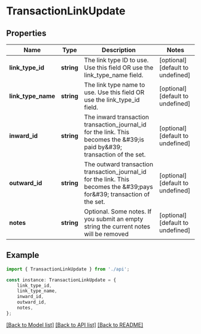 # TransactionLinkUpdate


## Properties

Name | Type | Description | Notes
------------ | ------------- | ------------- | -------------
**link_type_id** | **string** | The link type ID to use. Use this field OR use the link_type_name field. | [optional] [default to undefined]
**link_type_name** | **string** | The link type name to use. Use this field OR use the link_type_id field. | [optional] [default to undefined]
**inward_id** | **string** | The inward transaction transaction_journal_id for the link. This becomes the \&#39;is paid by\&#39; transaction of the set. | [optional] [default to undefined]
**outward_id** | **string** | The outward transaction transaction_journal_id for the link. This becomes the \&#39;pays for\&#39; transaction of the set. | [optional] [default to undefined]
**notes** | **string** | Optional. Some notes. If you submit an empty string the current notes will be removed | [optional] [default to undefined]

## Example

```typescript
import { TransactionLinkUpdate } from './api';

const instance: TransactionLinkUpdate = {
    link_type_id,
    link_type_name,
    inward_id,
    outward_id,
    notes,
};
```

[[Back to Model list]](../README.md#documentation-for-models) [[Back to API list]](../README.md#documentation-for-api-endpoints) [[Back to README]](../README.md)
